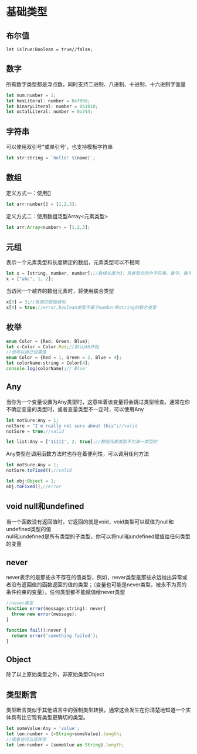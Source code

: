 # 基础类型
## 布尔值
```let isTrue:Boolean = true//false;```
## 数字
所有数字类型都是浮点数，同时支持二进制、八进制、十进制、十六进制字面量
```javascript
let num:number = 1;
let hexLiteral: number = 0xf00d;
let binaryLiteral: number = 0b1010;
let octalLiteral: number = 0o744;
```
## 字符串
可以使用双引号"或单引号'，也支持模板字符串  
```javascript
let str:string = `hello! ${name}`;
```
## 数组
定义方式一：使用[]  
```javascript
let arr:number[] = [1,2,3];
```
定义方式二：使用数组泛型Array<元素类型>  
```javascript
let arr:Array<number> = [1,2,3];
```
## 元组
表示一个元素类型和长度确定的数组，元素类型可以不相同  
```javascript
let x = [string, number, number];//数组长度为3，且类型分别为字符串、数字、数字
x = ["abc", 1, 2];
```

当访问一个越界的数组元素时，将使用联合类型

```javascript
x[3] = 3;//有效的赋值语句
x[4] = true;//error,boolean类型不属于number和string的联合类型
```
## 枚举
```javascript
enum Color = {Red, Green, Blue};
let c:Color = Color.Red;//默认从0开始
//也可以自己设置值
enum Color = {Red = 1, Green = 2, Blue = 4};
let colorName:string = Color[4];
console.log(colorName);//'Blue'
```
## Any
当你为一个变量设置为Any类型时，这意味着该变量将会跳过类型检查。通常在你不确定变量的类型时，或者变量类型不一定时，可以使用Any  
```javascript
let notSure:Any = 1;
notSure = "I'm really not sure about this";//valid
notSure = true;//valid

let list:Any = ['11111', 2, true];//数组元素类型不为单一类型时
```
Any类型在调用函数方法时也存在着便利性，可以调用任何方法
```javascript
let notSure:Any = 1;
notSure.toFixed();//valid

let obj:Object = 1;
obj.toFixed();//error
```
## void null和undefined
当一个函数没有返回值时，它返回的就是void，void类型可以赋值为null和undefined类型的值  
null和undefined是所有类型的子类型，你可以将null和undefined赋值给任何类型的变量
## never
never表示的是那些永不存在的值类型，例如，never类型是那些永远抛出异常或者没有返回值的函数返回的值的类型；（变量也可能是never类型，被永不为真的条件约束的变量）。任何类型都不能赋值给never类型
```javascript
//never类型
function error(message:string): never{
  throw new error(message);
}

function fail():never {
  return error('something failed');
}
```
## Object
除了以上原始类型之外，非原始类型Object
## 类型断言
类型断言类似于其他语言中的强制类型转换，通常这会发生在你清楚地知道一个实体具有比它现有类型更确切的类型。
```javascript
let someValue:Any = 'value';
let len:number = (<String>someValue).length;
//或者也可以这样写
let len:number = (someVlue as String).length;
```

